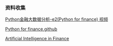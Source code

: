 ### 资料收集
[Python金融大数据分析-e2(Python for finance) 视频](https://www.bilibili.com/video/BV1ft4y1y7L2?spm_id_from=333.788.videopod.episodes&vd_source=325fef241f8df8a79213f2a27daf1849)

[Python for finance,github](https://github.com/yhilpisch/py4fi2nd)

[Artificial Intelligence in Finance](https://github.com/yhilpisch/aiif)

